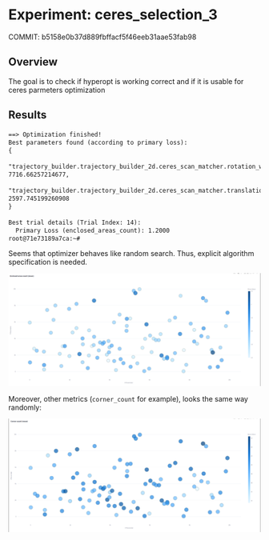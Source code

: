 # Experiment: ceres_selection_3

COMMIT: b5158e0b37d889fbffacf5f46eeb31aae53fab98

## Overview

The goal is to check if hyperopt is working correct and if it is usable for ceres parmeters optimization

## Results

```
==> Optimization finished!
Best parameters found (according to primary loss):
{
  "trajectory_builder.trajectory_builder_2d.ceres_scan_matcher.rotation_weight": 7716.66257214677,
  "trajectory_builder.trajectory_builder_2d.ceres_scan_matcher.translation_weight": 2597.745199260908
}

Best trial details (Trial Index: 14):
  Primary Loss (enclosed_areas_count): 1.2000
root@71e73189a7ca:~# 
```

Seems that optimizer behaves like random search. Thus, explicit algorithm specification is needed.

![](image.png)

Moreover, other metrics (`corner_count` for example), looks the same way randomly:

![](image-1.png)